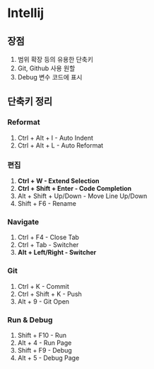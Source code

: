 # Intellij

## 장점

1. 범위 확장 등의 유용한 단축키
2. Git, Github 사용 원할
3. Debug 변수 코드에 표시

## 단축키 정리

### Reformat

1. Ctrl + Alt + I - Auto Indent
2. Ctrl + Alt + L - Auto Reformat

### 편집

1. **Ctrl + W - Extend Selection**  
2. **Ctrl + Shift + Enter - Code Completion**
3. Alt + Shift + Up/Down - Move Line Up/Down
4. Shift + F6 - Rename

### Navigate

1. Ctrl + F4 - Close Tab
2. Ctrl + Tab - Switcher
3. **Alt + Left/Right - Switcher**

### Git

1. Ctrl + K - Commit
2. Ctrl + Shift + K - Push
3. Alt + 9 - Git Open

### Run & Debug

1. Shift + F10 - Run
2. Alt + 4 - Run Page
3. Shift + F9 - Debug
4. Alt + 5 - Debug Page